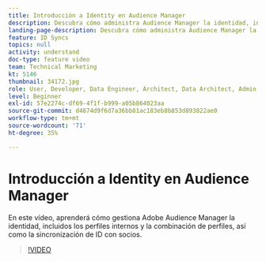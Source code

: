 ```yaml
---
title: Introducción a Identity en Audience Manager
description: Descubra cómo administra Audience Manager la identidad, incluidos los perfiles internos y la combinación de perfiles, además de la sincronización de ID con socios.
landing-page-description: Descubra cómo administra Audience Manager la identidad, incluidos los perfiles internos y la combinación de perfiles, además de la sincronización de ID con socios.
feature: ID Syncs
topics: null
activity: understand
doc-type: feature video
team: Technical Marketing
kt: 5146
thumbnail: 34172.jpg
role: User, Developer, Data Engineer, Architect, Data Architect, Admin, Leader
level: Beginner
exl-id: 57e2274c-df69-4f1f-b999-a05b864023aa
source-git-commit: d4874d9f6d7a36bb81ac183eb8b853d893822ae0
workflow-type: tm+mt
source-wordcount: '71'
ht-degree: 35%

---
```


# Introducción a Identity en Audience Manager

En este vídeo, aprenderá cómo gestiona Adobe Audience Manager la identidad, incluidos los perfiles internos y la combinación de perfiles, así como la sincronización de ID con socios.

>[!VIDEO](https://video.tv.adobe.com/v/34172/?quality=12)
